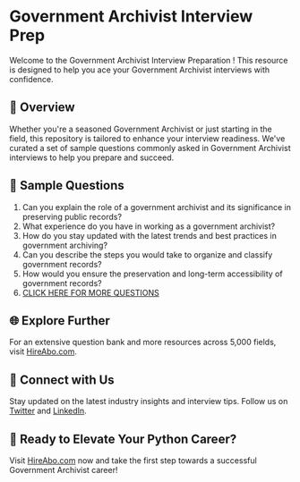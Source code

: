 # Government Archivist Interview Prep

Welcome to the Government Archivist Interview Preparation ! This resource is designed to help you ace your Government Archivist interviews with confidence.

## 🚀 Overview

Whether you're a seasoned Government Archivist or just starting in the field, this repository is tailored to enhance your interview readiness. We've curated a set of sample questions commonly asked in Government Archivist interviews to help you prepare and succeed.

## 📝 Sample Questions

1. Can you explain the role of a government archivist and its significance in preserving public records?
2. What experience do you have in working as a government archivist?
3. How do you stay updated with the latest trends and best practices in government archiving?
4. Can you describe the steps you would take to organize and classify government records?
5. How would you ensure the preservation and long-term accessibility of government records?
6. [CLICK HERE FOR MORE QUESTIONS](https://hireabo.com/job/18_2_8/Government%20Archivist)

## 🌐 Explore Further

For an extensive question bank and more resources across 5,000 fields, visit [HireAbo.com](https://www.hireabo.com).

## 📱 Connect with Us

Stay updated on the latest industry insights and interview tips. Follow us on [Twitter](https://twitter.com/hireabo) and [LinkedIn](https://www.linkedin.com/in/hire-abo-3609972a8/).

## 🚀 Ready to Elevate Your Python Career?

Visit [HireAbo.com](https://www.hireabo.com) now and take the first step towards a successful Government Archivist career!